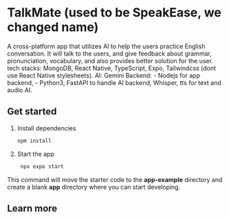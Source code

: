 # TalkMate (used to be SpeakEase, we changed name)

A cross-platform app that utilizes AI to help the users practice English conversation. It will talk to the users, and give feedback about grammar, pronunciation, vocabulary, and also provides better solution for the user. tech stacks: MongoDB, React Native, TypeScript, Expo, Tailwindcss (dont use React Native stylesheets). AI: Gemini Backend: - Nodejs for app backend, - Python3, FastAPI to handle AI backend, Whisper, tts for text and audio AI.

## Get started

1. Install dependencies

   ```bash
   npm install
   ```

2. Start the app

   ```bash
    npx expo start
   ```

This command will move the starter code to the **app-example** directory and create a blank **app** directory where you can start developing.

## Learn more
